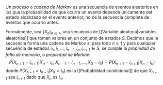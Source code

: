 Un _proceso_ o _cadena de Markov_ es una secuencia de eventos aleatorios en los que la probabilidad de que ocurra un evento depende únicamente del estado alcanzado en el evento anterior, no de la secuencia completa de eventos que ocurrió antes.

Formalmente, sea $\{X_n\}_{n \in \mathbb{N}}$ una secuencia de [[Variable aleatoria|variables aleatorias]] que toman valores en un conjunto de estados $S$. Decimos que la secuencia forma una cadena de Markov si para todo $n \geq 1$ y para cualquier secuencia de estados $i_0, i_1, \ldots, i_{n-1}, i_n, i_{n+1} \in S$, se cumple la  _propiedad de falta de memoria_, o _propiedad de Markov_:
$$
P(X_{n+1} = i_{n+1} | X_n = i_n, X_{n-1} = i_{n-1}, \ldots, X_0 = i_0) = P(X_{n+1} = i_{n+1} | X_n = i_n)
$$
donde $P(X_{n+1} = i_{n+1} | X_n = i_n)$ es la [[Probabilidad condicional]] de que $X_{n+1}$ sea $i_{n+1}$ dado que $X_n$ es $i_n$.